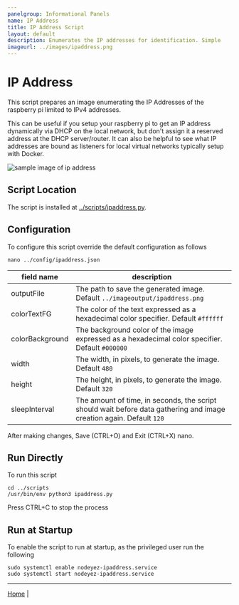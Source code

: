 ```yaml
---
panelgroup: Informational Panels
name: IP Address
title: IP Address Script
layout: default
description: Enumerates the IP addresses for identification. Simple
imageurl: ../images/ipaddress.png
---
```


# IP Address

This script prepares an image enumerating the IP Addresses of the raspberry pi
limited to IPv4 addresses.  

This can be useful if you setup your raspberry pi to get an IP address 
dynamically via DHCP on the local network, but don't assign it a reserved
address at the DHCP server/router.  It can also be helpful to see what IP
addresses are bound as listeners for local virtual networks typically setup
with Docker.

![sample image of ip address](../images/ipaddress.png)

## Script Location

The script is installed at
[../scripts/ipaddress.py](../scripts/ipaddress.py).

## Configuration

To configure this script override the default configuration as follows

```shell
nano ../config/ipaddress.json
```

| field name | description |
| --- | --- |
| outputFile | The path to save the generated image. Default `../imageoutput/ipaddress.png` |
| colorTextFG | The color of the text expressed as a hexadecimal color specifier. Default `#ffffff` | 
| colorBackground | The background color of the image expressed as a hexadecimal color specifier. Default `#000000` |
| width | The width, in pixels, to generate the image. Default `480` |
| height | The height, in pixels, to generate the image. Default `320` |
| sleepInterval | The amount of time, in seconds, the script should wait before data gathering and image creation again. Default `120` |

After making changes, Save (CTRL+O) and Exit (CTRL+X) nano.

## Run Directly

To run this script

```shell
cd ../scripts
/usr/bin/env python3 ipaddress.py
```

Press CTRL+C to stop the process

## Run at Startup

To enable the script to run at startup, as the privileged user run the following

```shell
sudo systemctl enable nodeyez-ipaddress.service
sudo systemctl start nodeyez-ipaddress.service
```

---

[Home](../) | 

